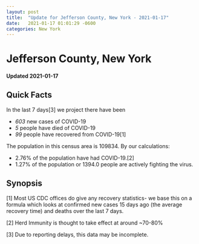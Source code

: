 ```yaml
---
layout: post
title:  "Update for Jefferson County, New York - 2021-01-17"
date:   2021-01-17 01:01:29 -0600
categories: New York
---
```


# Jefferson County, New York
#### Updated 2021-01-17

## Quick Facts

In the last 7 days[3] we project there have been
- *603* new cases of COVID-19
- *5* people have died of COVID-19
- *99* people have recovered from COVID-19[1]

The population in this census area is 109834. By our calculations:
- 2.76% of the population have had COVID-19.[2]
- 1.27% of the population or 1394.0 people are actively fighting the virus.

## Synopsis




[1] Most US CDC offices do give any recovery statistics- we base this on a formula which looks at confirmed new cases
15 days ago (the average recovery time) and deaths over the last 7 days.

[2] Herd Immunity is thought to take effect at around ~70-80%

[3] Due to reporting delays, this data may be incomplete.
 
    